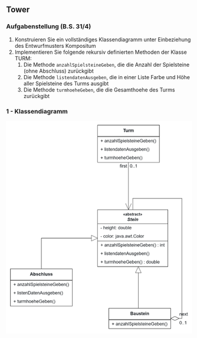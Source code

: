 ## Tower

### Aufgabenstellung (B.S. 31/4) 
1. Konstruieren Sie ein vollständiges Klassendiagramm unter Einbeziehung des Entwurfmusters Kompositum
2. Implementieren Sie folgende rekursiv definierten Methoden der Klasse TURM:
   1. Die Methode ```anzahlSpielsteineGeben```, die die Anzahl der Spielsteine (ohne Abschluss) zurückgibt
   2. Die Methode ```listendatenAusgeben```, die in einer Liste Farbe und Höhe aller Spielsteine des Turms ausgibt
   3. Die Methode ```turmhoeheGeben```, die die Gesamthoehe des Turms zurückgibt

### 1 - Klassendiagramm

![Pdf](./UMLClassDiagram.png)
